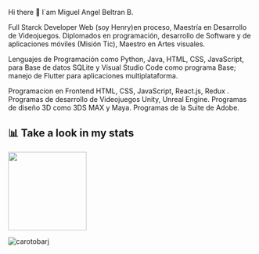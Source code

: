 ###

<br/>

Hi there 👋 I`am Miguel Angel Beltran B.

Full Starck Developer Web (soy Henry)en proceso, Maestría en Desarrollo de Videojuegos. Diplomados en programación, desarrollo de Software y de aplicaciones móviles (Misión Tic), Maestro en Artes visuales.

Lenguajes de Programación como Python, Java, HTML, CSS, JavaScript, para Base de datos SQLite y Visual Studio Code como programa Base; manejo de Flutter para aplicaciones multiplataforma.

Programacion en Frontend HTML, CSS, JavaScript, React.js, Redux .
Programas de desarrollo de Videojuegos Unity, Unreal Engine.
Programas de diseño 3D como 3DS MAX y Maya.
Programas de la Suite de Adobe.

## 📊 Take a look in my stats

<a href="https://github.com/Miguelio01" >
    <img height="160em" src="https://github-readme-stats.vercel.app/api?username=miguelio01&show_icons=true&bg_color=fff&title_color=DD6387&icon_color=BD93F9&text_color=023047&border_color=fff" />
</a>

</a>
<p>
    <img align="center" src="https://github-readme-streak-stats.herokuapp.com/?user=miguelio01&theme=light" alt="carotobarj" />
</p>
<!--
**Miguelio01/Miguelio01** is a ✨ _special_ ✨ repository because its `README.md` (this file) appears on your GitHub profile.

Here are some ideas to get you started:

- 🔭 I’m currently working on ...
- 🌱 I’m currently learning ...
- 👯 I’m looking to collaborate on ...
- 🤔 I’m looking for help with ...
- 💬 Ask me about ...
- 📫 How to reach me: ...
- 😄 Pronouns: ...
- ⚡ Fun fact: ...
  -->
